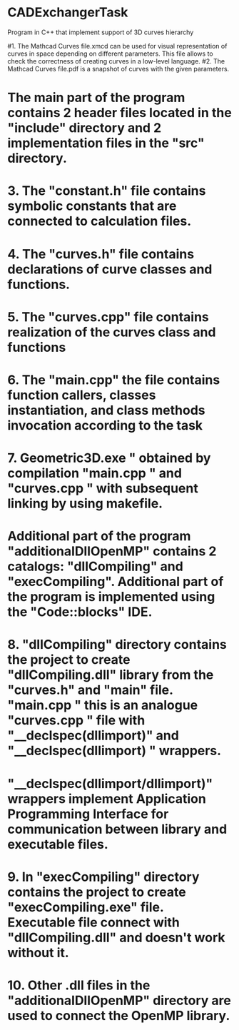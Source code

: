 # CADExchangerTask
Program in C++ that implement support of 3D curves hierarchy

#1. The Mathcad Curves file.xmcd can be used for visual representation of curves in space depending on different parameters. This file allows  to check the correctness of creating curves in a low-level language.
#2. The Mathcad Curves file.pdf is a snapshot of curves with the given parameters.

# The main part of the program contains 2 header files located in the "include" directory and 2 implementation files in the "src" directory. 
#    3. The "constant.h" file contains symbolic constants that are connected to calculation files.
#    4. The "curves.h" file contains declarations of curve classes and functions.
#    5. The "curves.cpp" file contains realization of the curves class and functions
#    6. The "main.cpp" the file contains function callers, classes instantiation, and class methods invocation according to the task
#  7. Geometric3D.exe " obtained by compilation "main.cpp " and "curves.cpp " with subsequent linking by using makefile.

#  Additional part of the program "additionalDllOpenMP" contains 2 catalogs: "dllCompiling" and "execCompiling". Additional part of the program is implemented using the "Code::blocks" IDE.
#    8. "dllCompiling" directory contains the project to create "dllCompiling.dll" library from the "curves.h" and "main" file. "main.cpp " this is an analogue "curves.cpp " file with "__declspec(dllimport)" and "__declspec(dllimport) " wrappers.
#        "__declspec(dllimport/dllimport)" wrappers implement Application Programming Interface for communication between library and executable files. 
#    9. In "execCompiling" directory contains the project to create "execCompiling.exe" file. Executable file connect with "dllCompiling.dll" and doesn't work without it.
#    10. Other .dll files in the "additionalDllOpenMP" directory are used to connect the OpenMP library.



  

  
  
